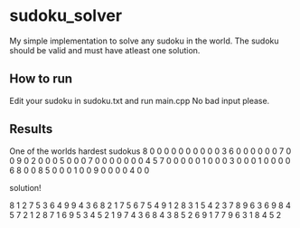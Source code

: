 # sudoku_solver
My simple implementation to solve any sudoku in the world. The sudoku should be valid and must have atleast one solution.

## How to run

Edit your sudoku in sudoku.txt and run main.cpp
No bad input please.

## Results

One of the worlds hardest sudokus
8 0 0 0 0 0 0 0 0 
0 0 3 6 0 0 0 0 0
0 7 0 0 9 0 2 0 0
0 5 0 0 0 7 0 0 0
0 0 0 0 4 5 7 0 0
0 0 0 1 0 0 0 3 0
0 0 1 0 0 0 0 6 8
0 0 8 5 0 0 0 1 0
0 9 0 0 0 0 4 0 0

solution!

8 1 2 7 5 3 6 4 9 
9 4 3 6 8 2 1 7 5
6 7 5 4 9 1 2 8 3
1 5 4 2 3 7 8 9 6
3 6 9 8 4 5 7 2 1
2 8 7 1 6 9 5 3 4
5 2 1 9 7 4 3 6 8
4 3 8 5 2 6 9 1 7
7 9 6 3 1 8 4 5 2
